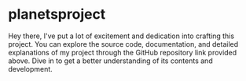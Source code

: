 # planetsproject
Hey there,  I've put a lot of excitement and dedication into crafting this project. You can explore the source code, documentation, and detailed explanations of my project through the GitHub repository link provided above. Dive in to get a better understanding of its contents and development.
